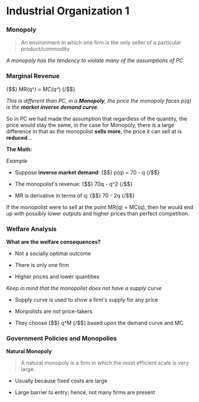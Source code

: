 # Industrial Organization 1

### Monopoly

> An environment in which one firm is the only seller of a particular product/commodity


*A monopoly has the tendency to violate many of the assumptions of PC*


### Marginal Revenue

{$$} MR(q^*) = MC(q^*) {/$$}


*This is different than PC, in a **Monopoly**, the price the monopoly faces p(q) is the **market inverse demand curve**.*


So in PC we had made the assumption that regardless of the quantity, the price would stay the same, in the case for Monopoly, there is a large difference in that as the monopolist **sells more**, the price it can sell at is **reduced**...


**The Math:** 


*Example*

- Suppose **inverse market demand**: {$$} p(q) = 70 - q {/$$}

- The monopolist's revenue: {$$} 70q - q^2 {/$$}

- MR is derivative in terms of q: {$$} 70 - 2q {/$$}


If the monopolist were to sell at the point MR(q) = MC(q), then he would end up with possibly lower outputs and higher prices than perfect competition.


### Welfare Analysis


**What are the welfare consequences?**

- Not a socially optimal outcome

- There is only one firm

- Higher prices and lower quantities



*Keep in mind that the monopolist does not have a supply curve*

- Supply curve is used to show a firm's supply for any price

- Monpolists are not price-takers

- They choose {$$} q^M {/$$} based upon the demand curve and MC


### Government Policies and Monopolies

**Natural Monopoly**

> A natural monopoly is a firm in which the most efficient scale is very large.

- Usually because fixed costs are large

- Large barrier to entry; hence, not many firms are present





